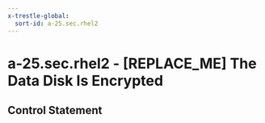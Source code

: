 ```yaml
---
x-trestle-global:
  sort-id: a-25.sec.rhel2
---
```


# a-25.sec.rhel2 - \[REPLACE_ME\] The Data Disk Is Encrypted

## Control Statement
